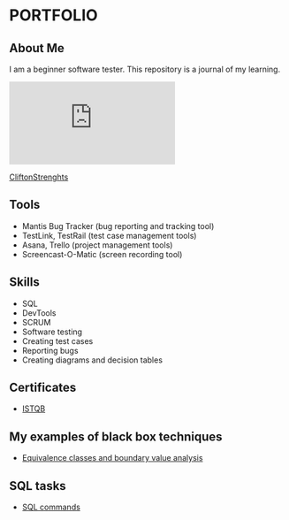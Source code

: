 # PORTFOLIO
## About Me

I am a beginner software tester. This repository is a journal of my learning.

![](https://github.com/UniqueKate/images/blob/main/5MajorTalents.pdf)

[CliftonStrenghts](https://drive.google.com/file/d/16zvvxx6THE3C9JzVjQhCij8hzkQRrZYc/view?usp=sharing)


## Tools
* Mantis Bug Tracker (bug reporting and tracking tool)
* TestLink, TestRail (test case management tools)
* Asana, Trello (project management tools)
* Screencast-O-Matic (screen recording tool)
## Skills
* SQL
* DevTools
* SCRUM
* Software testing
* Creating test cases
* Reporting bugs
* Creating diagrams and decision tables
## Certificates
* [ISTQB](https://drive.google.com/file/d/1v_meDghe31XnDqUvZpM-NM_2ztm5H8MU/view?usp=sharing)
## My examples of black box techniques
* [Equivalence classes and boundary value analysis](https://docs.google.com/document/d/1lzBN4Hsr0aBiAxY1ucDZWvqwq50Xe-yzqO1iQP07Qek/edit?usp=sharing)

## SQL tasks
* [SQL commands](https://docs.google.com/document/d/1NBUINM707V0oHaVQwde7Ecj37KqBbb5nABOqJoiVb3w/edit?usp=sharing)




